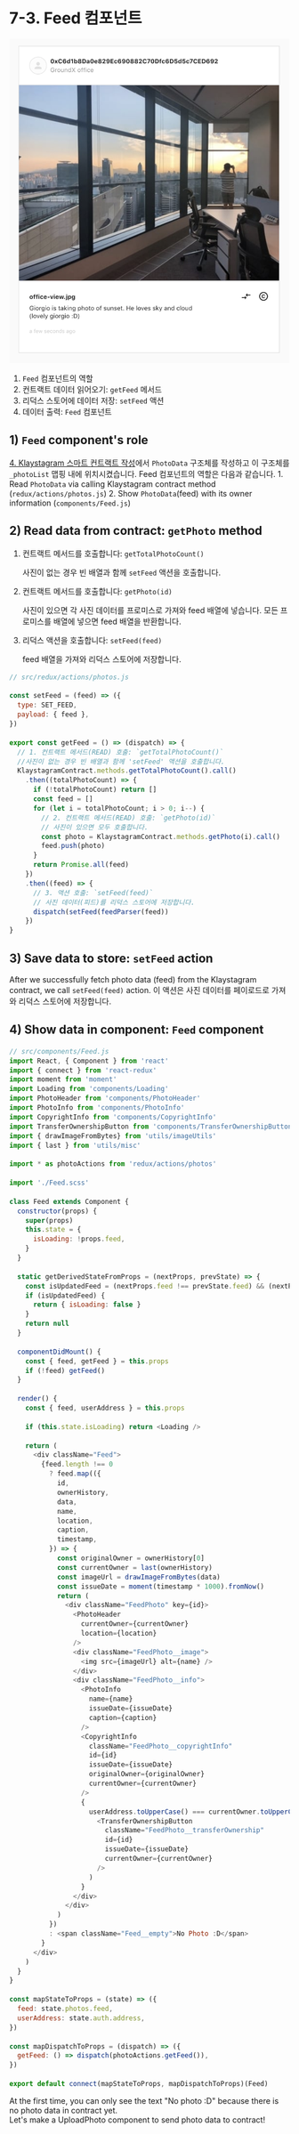 # 7-3. Feed 컴포넌트

![Klaystagram 피드](../../../../bapp/tutorials/klaystagram/images/klaystagram-feed.png)

1. `Feed` 컴포넌트의 역할
2. 컨트랙트 데이터 읽어오기: `getFeed` 메서드
3. 리덕스 스토어에 데이터 저장: `setFeed` 액션
4. 데이터 출력: `Feed` 컴포넌트

## 1) `Feed` component's role <a href="#1-feed-component-s-role" id="1-feed-component-s-role"></a>

[4. Klaystagram 스마트 컨트랙트 작성](../4.-write-klaystagram-smart-contract.md)에서 `PhotoData` 구조체를 작성하고 이 구조체를 `_photoList` 맵핑 내에 위치시켰습니다. Feed 컴포넌트의 역할은 다음과 같습니다. 1. Read `PhotoData` via calling Klaystagram contract method (`redux/actions/photos.js`) 2. Show `PhotoData`(feed) with its owner information (`components/Feed.js`)

## 2) Read data from contract: `getPhoto` method <a href="#2-read-data-from-contract-getphoto-method" id="2-read-data-from-contract-getphoto-method"></a>

1.  컨트랙트 메서드를 호출합니다: `getTotalPhotoCount()`

    사진이 없는 경우 빈 배열과 함께 `setFeed` 액션을 호출합니다.
2.  컨트랙트 메서드를 호출합니다: `getPhoto(id)`

    사진이 있으면 각 사진 데이터를 프로미스로 가져와 feed 배열에 넣습니다. 모든 프로미스를 배열에 넣으면 feed 배열을 반환합니다.
3.  리덕스 액션을 호출합니다: `setFeed(feed)`

    feed 배열을 가져와 리덕스 스토어에 저장합니다.

```javascript
// src/redux/actions/photos.js

const setFeed = (feed) => ({
  type: SET_FEED,
  payload: { feed },
})

export const getFeed = () => (dispatch) => {
  // 1. 컨트랙트 메서드(READ) 호출: `getTotalPhotoCount()`
  //사진이 없는 경우 빈 배열과 함께 'setFeed' 액션을 호출합니다.
  KlaystagramContract.methods.getTotalPhotoCount().call()
    .then((totalPhotoCount) => {
      if (!totalPhotoCount) return []
      const feed = []
      for (let i = totalPhotoCount; i > 0; i--) {
        // 2. 컨트랙트 메서드(READ) 호출: `getPhoto(id)`
        // 사진이 있으면 모두 호출합니다.
        const photo = KlaystagramContract.methods.getPhoto(i).call()
        feed.push(photo)
      }
      return Promise.all(feed)
    })
    .then((feed) => {
      // 3. 액션 호출: `setFeed(feed)`
      // 사진 데이터(피드)를 리덕스 스토어에 저장합니다.
      dispatch(setFeed(feedParser(feed))
    })
}
```

## 3) Save data to store: `setFeed` action <a href="#3-save-data-to-store-setfeed-action" id="3-save-data-to-store-setfeed-action"></a>

After we successfully fetch photo data (feed) from the Klaystagram contract, we call `setFeed(feed)` action. 이 액션은 사진 데이터를 페이로드로 가져와 리덕스 스토어에 저장합니다.

## 4) Show data in component: `Feed` component <a href="#4-show-data-in-component-feed-component" id="4-show-data-in-component-feed-component"></a>

```javascript
// src/components/Feed.js
import React, { Component } from 'react'
import { connect } from 'react-redux'
import moment from 'moment'
import Loading from 'components/Loading'
import PhotoHeader from 'components/PhotoHeader'
import PhotoInfo from 'components/PhotoInfo'
import CopyrightInfo from 'components/CopyrightInfo'
import TransferOwnershipButton from 'components/TransferOwnershipButton'
import { drawImageFromBytes} from 'utils/imageUtils'
import { last } from 'utils/misc'

import * as photoActions from 'redux/actions/photos'

import './Feed.scss'

class Feed extends Component {
  constructor(props) {
    super(props)
    this.state = {
      isLoading: !props.feed,
    }
  }

  static getDerivedStateFromProps = (nextProps, prevState) => {
    const isUpdatedFeed = (nextProps.feed !== prevState.feed) && (nextProps.feed !== null)
    if (isUpdatedFeed) {
      return { isLoading: false }
    }
    return null
  }

  componentDidMount() {
    const { feed, getFeed } = this.props
    if (!feed) getFeed()
  }

  render() {
    const { feed, userAddress } = this.props

    if (this.state.isLoading) return <Loading />

    return (
      <div className="Feed">
        {feed.length !== 0
          ? feed.map(({
            id,
            ownerHistory,
            data,
            name,
            location,
            caption,
            timestamp,
          }) => {
            const originalOwner = ownerHistory[0]
            const currentOwner = last(ownerHistory)
            const imageUrl = drawImageFromBytes(data)
            const issueDate = moment(timestamp * 1000).fromNow()
            return (
              <div className="FeedPhoto" key={id}>
                <PhotoHeader
                  currentOwner={currentOwner}
                  location={location}
                />
                <div className="FeedPhoto__image">
                  <img src={imageUrl} alt={name} />
                </div>
                <div className="FeedPhoto__info">
                  <PhotoInfo
                    name={name}
                    issueDate={issueDate}
                    caption={caption}
                  />
                  <CopyrightInfo
                    className="FeedPhoto__copyrightInfo"
                    id={id}
                    issueDate={issueDate}
                    originalOwner={originalOwner}
                    currentOwner={currentOwner}
                  />
                  {
                    userAddress.toUpperCase() === currentOwner.toUpperCase() && (
                      <TransferOwnershipButton
                        className="FeedPhoto__transferOwnership"
                        id={id}
                        issueDate={issueDate}
                        currentOwner={currentOwner}
                      />
                    )
                  }
                </div>
              </div>
            )
          })
          : <span className="Feed__empty">No Photo :D</span>
        }
      </div>
    )
  }
}

const mapStateToProps = (state) => ({
  feed: state.photos.feed,
  userAddress: state.auth.address,
})

const mapDispatchToProps = (dispatch) => ({
  getFeed: () => dispatch(photoActions.getFeed()),
})

export default connect(mapStateToProps, mapDispatchToProps)(Feed)
```

At the first time, you can only see the text "No photo :D" because there is no photo data in contract yet.\
Let's make a UploadPhoto component to send photo data to contract!
